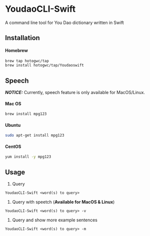 # YoudaoCLI-Swift

A command line tool for You Dao dictionary written in Swift

## Installation

#### Homebrew

```bash
brew tap hotogwc/tap
brew install hotogwc/tap/Youdaoswift
```

## Speech

___NOTICE:___ Currently, speech feature is only available for MacOS/Linux.

#### Mac OS

```bash
brew install mpg123
```

#### Ubuntu

```bash
sudo apt-get install mpg123
```

#### CentOS

```bash
yum install -y mpg123
```

## Usage

1. Query

```text
YoudaoCLI-Swift <word(s) to query>
```

1. Query with speetch (__Available for MacOS & Linux__)

```text
YoudaoCLI-Swift <word(s) to query> -v
```

1. Query and show more example sentences

```text
YoudaoCLI-Swift <word(s) to query> -m
```

## 